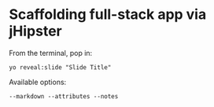 
# Scaffolding full-stack app via jHipster

From the terminal, pop in:

  ```yo reveal:slide "Slide Title"```

Available options:

 ```--markdown --attributes --notes```
